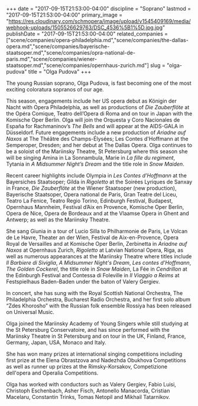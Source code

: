 +++
date = "2017-09-15T21:53:00-04:00"
discipline = "Soprano"
lastmod = "2017-09-15T21:53:00-04:00"
primary_image = "https://res.cloudinary.com/schmopera/image/upload/v1545409169/media/webhook-uploads/1505526629763/DSC_4536%5B1%5D.jpg.jpg"
publishDate = "2017-09-15T21:53:00-04:00"
related_companies = ["scene/companies/opera-philadelphia.md","scene/companies/the-dallas-opera.md","scene/companies/bayerische-staatsoper.md","scene/companies/opra-national-de-paris.md","scene/companies/wiener-staatsoper.md","scene/companies/opernhaus-zurich.md"]
slug = "olga-pudova"
title = "Olga Pudova"
+++

The young Russian soprano, Olga Pudova, is fast becoming one of the most exciting coloratura sopranos of our age.

This season, engagements include her US opera debut as Königin der Nacht with Opera Philadelphia, as well as productions of *Die Zauberflöte* at the Opéra Comique, Teatro dell’Opera di Roma and on tour in Japan with the Komische Oper Berlin. Olga will join the Orquesta y Coro Nacionales de España for Rachmaninov’s *The Bells* and will appear at the AIDS-GALA in Düsseldorf. Future engagements include a new production of *Ariadne auf Naxos* at The Théâtre des Champs-Élysées; Les Contes d'Hoffmann at the Semperoper, Dresden; and her debut at The Dallas Opera. Olga continues to be a soloist of the Mariinsky Theatre, St Petersburg where this season she will be singing Amina in La Sonnambula, Marie in *La fille du regiment*, Tytania in *A Midsummer Night’s Dream* and the title role in *Snow Maiden*.

Recent career highlights include Olympia in *Les Contes d’Hoffmann* at the Bayersiches Staatsoper; Gilda in *Rigoletto* at the Soirées Lyriques de Sanxay in France, *Die Zauberflöte* at the Wiener Staatsoper (new production), Bayerische Staatsoper, Opera national de Paris, Gran Teatre del Liceu, Teatro La Fenice, Teatro Regio Torino, Edinburgh Festival, Budapest, Opernhaus Mannheim, Festival d’Aix en Provence, Komische Oper Berlin, Opera de Nice, Opera de Bordeaux and at the Vlaamse Opera in Ghent and Antwerp; as well as the Mariinsky Theatre.

She sang Giunia in a tour of Lucio Silla to Philharmonie de Paris, Le Volcan de Le Havre, Theater an der Wien, Festival de Aix-en-Provence, Opera Royal de Versailles and at Komische Oper Berlin, Zerbinetta in *Ariadne auf Naxos* at Opernhaus Zurich, *Rigoletto* at Latvian National Opera, Riga, as well as numerous appearances at the Mariinsky Theatre where titles include *Il Barbiere di Siviglia*, *A Midsummer Night's Dream*, *Les contes d’Hoffmann*, *The Golden Cockerel*, the title role in *Snow Maiden*, La Fée in *Cendrillon* at the Edinburgh Festival and Contessa di Foleville in *Il Viaggio a Reims* at Festspielhaus Baden-Baden under the baton of Valery Gergiev.

In concert, she has sung with the Royal Scottish National Orchestra, The Philadelphia Orchestra, Bucharest Radio Orchestra, and her first solo album “Zdes Khorosho” with the Russian folk ensemble Rossiya has been released on Universal Music.

Olga joined the Mariinsky Academy of Young Singers while still studying at the St Petersburg Conservatoire, and has since performed with the Mariinsky Theatre in St Petersburg and on tour in the UK, Finland, France, Germany, Japan, USA, Monaco and Italy.

She has won many prizes at international singing competitions including first prize at the Elena Obrastzova and Nadezhda Obukhova Competitions as well as runner up prizes at the Rimsky-Korsakov, Competizione dell'opera and Operalia Competitions.

Olga has worked with conductors such as Valery Gergiev, Fabio Luisi, Christoph Eschenbach, Asher Fisch, Antonello Manacorda, Cristian Macelaru, Constantin Trinks, Tomas Netopil and Mikhail Tatarnikov.

